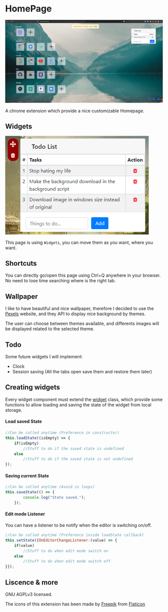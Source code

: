 # HomePage

![homepage](https://github.com/axel0070/Homepage/blob/main/Screenshots/Example.png)

A chrome extension which provide a nice customizable Homepage.

## Widgets
 
![homepage](https://github.com/axel0070/Homepage/blob/main/Screenshots/EditMode.PNG)

This page is using `Widgets`, you can move them as you want, where you want.
 
## Shortcuts
 
You can directly go/open this page using Ctrl+Q anywhere in your browser. No need to lose time searching where is the right tab.
  
## Wallpaper

I like to have beautiful and nice wallpaper, therefore I decided to use the [Pexels](https://www.pexels.com/) website, and they API to display nice background by themes.

The user can choose between themes available, and differents images will be displayed related to the selected theme.

## Todo
 
Some future widgets I will implement:
- Clock
- Session saving (All the tabs open save them and restore them later)
 
## Creating widgets

Every widget component must extend the [widget](https://github.com/axel0070/Homepage/blob/main/src/Widget.js) class, which provide some functions to allow loading and saving the state of the widget from local storage.

#### Load saved State
```javascript
//Can be called anytime (Preference in constructor)
this.loadState((isEmpty) => {
    if(isEmpty)
        //Stuff to do if the saved state is undefined
    else
        //Stuff to do if the saved state is not undefined
});
```

#### Saving current State
```javascript
//Can be called anytime (Avoid in loops)
this.saveState(() => {
        console.log("State saved.");
    });
```

#### Edit mode Listener
You can have a listener to be notify when the editor is switching on/off.
```javascript
//Can be called anytime (Preference inside loadState callback)
this.setState({OnEditorChangeListener:(value) => {
    if(value)
        //Stuff to do when edit mode switch on
    else
        //Stuff to do when edit mode switch off
}});
```

## Liscence & more

GNU AGPLv3 licensed.

The icons of this extension has been made by [Freepik](https://www.flaticon.com/authors/freepik) from [Flaticon](https://www.flaticon.com/)